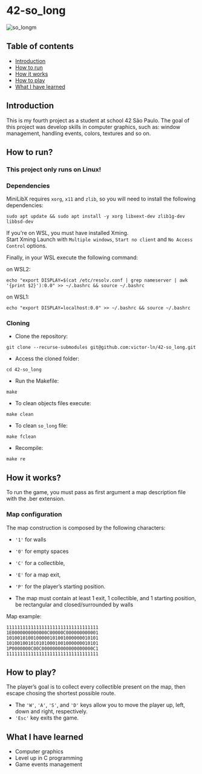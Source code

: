 # 42-so_long

![so_longm](https://user-images.githubusercontent.com/81260589/198842273-22a3ce7f-1287-4110-b646-c6741d5b0bf3.png)

## Table of contents

- [Introduction](#Introduction)
- [How to run](#How-to-run)
- [How it works](#How-it-works)
- [How to play](#How-to-play)
- [What I have learned](#What-I-have-learned)

## Introduction
This is my fourth project as a student at school 42 São Paulo. 
The goal of this project was develop skills in computer graphics, such as: window management,
handling events, colors, textures and so on.

## How to run?

### __This project only runs on Linux!__

### Dependencies
MiniLibX requires `xorg`, `x11` and `zlib`, so you will need to install the following dependencies:

````
sudo apt update && sudo apt install -y xorg libxext-dev zlib1g-dev libbsd-dev
````

If you're on WSL, you must have installed <a src="https://sourceforge.net/projects/xming/">Xming</a>. <br>
Start Xming Launch with `Multiple windows`, `Start no client` and `No Access Control` options.

Finally, in your WSL execute the following command:

on WSL2:
````
echo "export DISPLAY=$(cat /etc/resolv.conf | grep nameserver | awk '{print $2}'):0.0" >> ~/.bashrc && source ~/.bashrc
````
on WSL1:
````
echo "export DISPLAY=localhost:0.0" >> ~/.bashrc && source ~/.bashrc
````

### Cloning

- Clone the repository:
````
git clone --recurse-submodules git@github.com:victor-ln/42-so_long.git
````
- Access the cloned folder:
````
cd 42-so_long
````
- Run the Makefile:
````
make
````
- To clean objects files execute:
````
make clean
````
- To clean `so_long` file:
````
make fclean
````
- Recompile:
````
make re
````

## How it works?

To run the game, you must pass as first argument a map description file with the .ber extension.

### __Map configuration__

The map construction is composed by the following characters:

- `'1'` for walls
- `'0'` for empty spaces
- `'C'` for a collectible,
- `'E'` for a map exit,
- `'P'` for the player’s starting position.

- The map must contain at least 1 exit, 1 collectible, and 1 starting position, be rectangular and closed/surrounded by walls

Map example:

````
1111111111111111111111111111111111
1E0000000000000C00000C000000000001
1010010100100000101001000000010101
1010010010101010001001000000010101
1P0000000C00C0000000000000000000C1
1111111111111111111111111111111111
````

## How to play?

The player’s goal is to collect every collectible present on the map, then escape
chosing the shortest possible route.

- The `'W'`, `'A'`, `'S'`, and `'D'` keys allow you to move the player up, left, down and right, respectively.
- `'Esc'` key exits the game.

## What I have learned

- Computer graphics
- Level up in C programming
- Game events management
